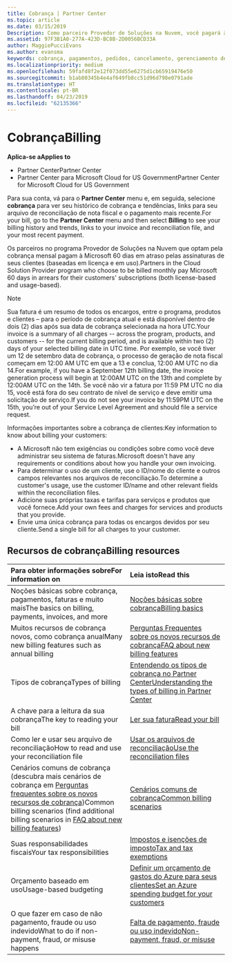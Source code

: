 ```yaml
---
title: Cobrança | Partner Center
ms.topic: article
ms.date: 03/15/2019
Description: Como parceiro Provedor de Soluções na Nuvem, você pagará à Microsoft 60 dias em atraso pelas assinaturas baseadas em licença e em uso de seus clientes.
ms.assetid: 97F3B1A0-277A-423D-BC8B-2D0056BCD33A
author: MaggiePucciEvans
ms.author: evansma
keywords: cobrança, pagamentos, pedidos, cancelamento, gerenciamento de pedidos, falta de pagamento, fraude, uso indevido, imposto, isenções fiscais, arquivos de reconciliação, arquivo de reconciliação
ms.localizationpriority: medium
ms.openlocfilehash: 59fafd8f2e12f073dd55e6275d1cb65919476e50
ms.sourcegitcommit: b1ab80345b4e4af649fb8cc51d96d798e0791ade
ms.translationtype: HT
ms.contentlocale: pt-BR
ms.lasthandoff: 04/23/2019
ms.locfileid: "62135366"
---
```

# <a name="billing"></a><span data-ttu-id="25f6a-104">Cobrança</span><span class="sxs-lookup"><span data-stu-id="25f6a-104">Billing</span></span>

<span data-ttu-id="25f6a-105">**Aplica-se a**</span><span class="sxs-lookup"><span data-stu-id="25f6a-105">**Applies to**</span></span>

-  <span data-ttu-id="25f6a-106">Partner Center</span><span class="sxs-lookup"><span data-stu-id="25f6a-106">Partner Center</span></span>
-  <span data-ttu-id="25f6a-107">Partner Center para Microsoft Cloud for US Government</span><span class="sxs-lookup"><span data-stu-id="25f6a-107">Partner Center for Microsoft Cloud for US Government</span></span>
 
 
<span data-ttu-id="25f6a-108">Para sua conta, vá para o **Partner Center** menu e, em seguida, selecione **cobrança** para ver seu histórico de cobrança e tendências, links para seu arquivo de reconciliação de nota fiscal e o pagamento mais recente.</span><span class="sxs-lookup"><span data-stu-id="25f6a-108">For your bill, go to the **Partner Center** menu and then select **Billing** to see your billing history and trends, links to your invoice and reconciliation file, and your most recent payment.</span></span>

<span data-ttu-id="25f6a-109">Os parceiros no programa Provedor de Soluções na Nuvem que optam pela cobrança mensal pagam à Microsoft 60 dias em atraso pelas assinaturas de seus clientes (baseadas em licença e em uso).</span><span class="sxs-lookup"><span data-stu-id="25f6a-109">Partners in the Cloud Solution Provider program who choose to be billed monthly pay Microsoft 60 days in arrears for their customers' subscriptions (both license-based and usage-based).</span></span>

> [!NOTE]  
> <span data-ttu-id="25f6a-110">Sua fatura é um resumo de todos os encargos, entre o programa, produtos e clientes – para o período de cobrança atual e está disponível dentro de dois (2) dias após sua data de cobrança selecionada na hora UTC.</span><span class="sxs-lookup"><span data-stu-id="25f6a-110">Your invoice is a summary of all charges -- across the program, products, and customers -- for the current billing period, and is available within two (2) days of your selected billing date in UTC time.</span></span> <span data-ttu-id="25f6a-111">Por exemplo, se você tiver um 12 de setembro data de cobrança, o processo de geração de nota fiscal começam em 12:00 AM UTC em que a 13 e conclua, 12:00 AM UTC no dia 14.</span><span class="sxs-lookup"><span data-stu-id="25f6a-111">For example, if you have a September 12th billing date, the invoice generation process will begin at 12:00AM UTC on the 13th and complete by 12:00AM UTC on the 14th.</span></span> <span data-ttu-id="25f6a-112">Se você não vir a fatura por 11:59 PM UTC no dia 15, você está fora do seu contrato de nível de serviço e deve emitir uma solicitação de serviço.</span><span class="sxs-lookup"><span data-stu-id="25f6a-112">If you do not see your invoice by 11:59PM UTC on the 15th, you’re out of your Service Level Agreement and should file a service request.</span></span> 

<span data-ttu-id="25f6a-113">Informações importantes sobre a cobrança de clientes:</span><span class="sxs-lookup"><span data-stu-id="25f6a-113">Key information to know about billing your customers:</span></span>

-   <span data-ttu-id="25f6a-114">A Microsoft não tem exigências ou condições sobre como você deve administrar seu sistema de faturas.</span><span class="sxs-lookup"><span data-stu-id="25f6a-114">Microsoft doesn't have any requirements or conditions about how you handle your own invoicing.</span></span>
-   <span data-ttu-id="25f6a-115">Para determinar o uso de um cliente, use o ID/nome do cliente e outros campos relevantes nos arquivos de reconciliação.</span><span class="sxs-lookup"><span data-stu-id="25f6a-115">To determine a customer's usage, use the customer ID/name and other relevant fields within the reconciliation files.</span></span>
-   <span data-ttu-id="25f6a-116">Adicione suas próprias taxas e tarifas para serviços e produtos que você fornece.</span><span class="sxs-lookup"><span data-stu-id="25f6a-116">Add your own fees and charges for services and products that you provide.</span></span>
-   <span data-ttu-id="25f6a-117">Envie uma única cobrança para todas os encargos devidos por seu cliente.</span><span class="sxs-lookup"><span data-stu-id="25f6a-117">Send a single bill for all charges to your customer.</span></span>

## <a name="billing-resources"></a><span data-ttu-id="25f6a-118">Recursos de cobrança</span><span class="sxs-lookup"><span data-stu-id="25f6a-118">Billing resources</span></span>
|<span data-ttu-id="25f6a-119">**Para obter informações sobre**</span><span class="sxs-lookup"><span data-stu-id="25f6a-119">**For information on**</span></span>   |<span data-ttu-id="25f6a-120">**Leia isto**</span><span class="sxs-lookup"><span data-stu-id="25f6a-120">**Read this**</span></span>    |
|:-----------------------------|:-----------------|
|<span data-ttu-id="25f6a-121">Noções básicas sobre cobrança, pagamentos, faturas e muito mais</span><span class="sxs-lookup"><span data-stu-id="25f6a-121">The basics on billing, payments, invoices, and  more</span></span>   |[<span data-ttu-id="25f6a-122">Noções básicas sobre cobrança</span><span class="sxs-lookup"><span data-stu-id="25f6a-122">Billing basics</span></span>](billing-basics.md)
|<span data-ttu-id="25f6a-123">Muitos recursos de cobrança novos, como cobrança anual</span><span class="sxs-lookup"><span data-stu-id="25f6a-123">Many new billing features such as annual billing</span></span>   |[<span data-ttu-id="25f6a-124">Perguntas Frequentes sobre os novos recursos de cobrança</span><span class="sxs-lookup"><span data-stu-id="25f6a-124">FAQ about new billing features</span></span>](faq-about-new-billing-features.md)|
|<span data-ttu-id="25f6a-125">Tipos de cobrança</span><span class="sxs-lookup"><span data-stu-id="25f6a-125">Types of billing</span></span>   |[<span data-ttu-id="25f6a-126">Entendendo os tipos de cobrança no Partner Center</span><span class="sxs-lookup"><span data-stu-id="25f6a-126">Understanding the types of billing in Partner Center</span></span>](billing-different-types.md)   |
|<span data-ttu-id="25f6a-127">A chave para a leitura da sua cobrança</span><span class="sxs-lookup"><span data-stu-id="25f6a-127">The key to reading your bill</span></span>   |[<span data-ttu-id="25f6a-128">Ler sua fatura</span><span class="sxs-lookup"><span data-stu-id="25f6a-128">Read your bill</span></span>](read-your-bill.md)   |
|<span data-ttu-id="25f6a-129">Como ler e usar seu arquivo de reconciliação</span><span class="sxs-lookup"><span data-stu-id="25f6a-129">How to read and use your reconciliation file</span></span>   |[<span data-ttu-id="25f6a-130">Usar os arquivos de reconciliação</span><span class="sxs-lookup"><span data-stu-id="25f6a-130">Use the reconciliation files</span></span>](use-the-reconciliation-files.md)|
|<span data-ttu-id="25f6a-131">Cenários comuns de cobrança (descubra mais cenários de cobrança em [Perguntas frequentes sobre os novos recursos de cobrança](faq-about-new-billing-features.md))</span><span class="sxs-lookup"><span data-stu-id="25f6a-131">Common billing scenarios (find additional billing scenarios in [FAQ about new billing features](faq-about-new-billing-features.md))</span></span>|[<span data-ttu-id="25f6a-132">Cenários comuns de cobrança</span><span class="sxs-lookup"><span data-stu-id="25f6a-132">Common billing scenarios</span></span>](common-billing-scenarios.md)|
|<span data-ttu-id="25f6a-133">Suas responsabilidades fiscais</span><span class="sxs-lookup"><span data-stu-id="25f6a-133">Your tax responsibilities</span></span>   | [<span data-ttu-id="25f6a-134">Impostos e isenções de imposto</span><span class="sxs-lookup"><span data-stu-id="25f6a-134">Tax and tax exemptions</span></span>](tax-and-tax-exemptions.md)|
|<span data-ttu-id="25f6a-135">Orçamento baseado em uso</span><span class="sxs-lookup"><span data-stu-id="25f6a-135">Usage-based budgeting</span></span>    |[<span data-ttu-id="25f6a-136">Definir um orçamento de gastos do Azure para seus clientes</span><span class="sxs-lookup"><span data-stu-id="25f6a-136">Set an Azure spending budget for your customers</span></span>](set-an-azure-spending-budget-for-your-customers.md)|
|<span data-ttu-id="25f6a-137">O que fazer em caso de não pagamento, fraude ou uso indevido</span><span class="sxs-lookup"><span data-stu-id="25f6a-137">What to do if non-payment, fraud, or misuse happens</span></span>   |[<span data-ttu-id="25f6a-138">Falta de pagamento, fraude ou uso indevido</span><span class="sxs-lookup"><span data-stu-id="25f6a-138">Non-payment, fraud, or misuse</span></span>](non-payment--fraud--or-misuse.md)|




















